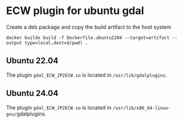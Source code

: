 # ECW plugin for ubuntu gdal

Create a deb package and copy the build artifact to the host system

```
docker buildx build -f Dockerfile.ubuntu2204 --target=artifact --output type=local,dest=$(pwd) .
```

## Ubuntu 22.04

The plugin `gdal_ECW_JP2ECW.so` is located in `/usr/lib/gdalplugins`.

## Ubuntu 24.04

The plugin `gdal_ECW_JP2ECW.so` is located in `/usr/lib/x86_64-linux-gnu/`gdalplugins.
